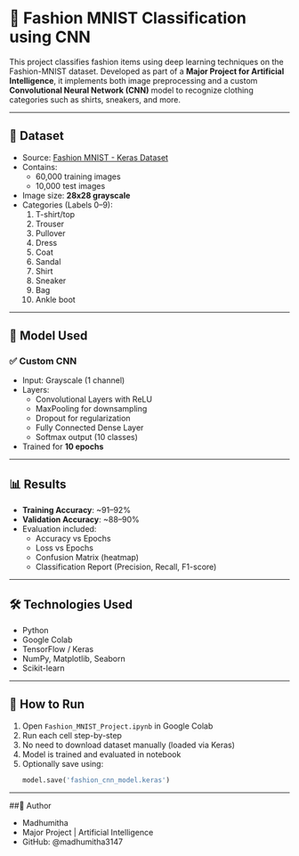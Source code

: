 # 👗 Fashion MNIST Classification using CNN

This project classifies fashion items using deep learning techniques on the Fashion-MNIST dataset. Developed as part of a **Major Project for Artificial Intelligence**, it implements both image preprocessing and a custom **Convolutional Neural Network (CNN)** model to recognize clothing categories such as shirts, sneakers, and more.

---

## 📁 Dataset

- Source: [Fashion MNIST - Keras Dataset](https://github.com/zalandoresearch/fashion-mnist)
- Contains:
  - 60,000 training images
  - 10,000 test images
- Image size: **28x28 grayscale**
- Categories (Labels 0–9):
  1. T-shirt/top
  2. Trouser
  3. Pullover
  4. Dress
  5. Coat
  6. Sandal
  7. Shirt
  8. Sneaker
  9. Bag
  10. Ankle boot

---

## 🚀 Model Used

### ✅ Custom CNN
- Input: Grayscale (1 channel)
- Layers:
  - Convolutional Layers with ReLU
  - MaxPooling for downsampling
  - Dropout for regularization
  - Fully Connected Dense Layer
  - Softmax output (10 classes)
- Trained for **10 epochs**

---

## 📊 Results

- **Training Accuracy**: ~91–92%
- **Validation Accuracy**: ~88–90%
- Evaluation included:
  - Accuracy vs Epochs
  - Loss vs Epochs
  - Confusion Matrix (heatmap)
  - Classification Report (Precision, Recall, F1-score)

---

## 🛠️ Technologies Used

- Python
- Google Colab
- TensorFlow / Keras
- NumPy, Matplotlib, Seaborn
- Scikit-learn

---

## 📌 How to Run

1. Open `Fashion_MNIST_Project.ipynb` in Google Colab
2. Run each cell step-by-step
3. No need to download dataset manually (loaded via Keras)
4. Model is trained and evaluated in notebook
5. Optionally save using:
   ```python
   model.save('fashion_cnn_model.keras')
---
##👤 Author

- Madhumitha
- Major Project | Artificial Intelligence
- GitHub: @madhumitha3147


